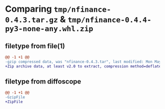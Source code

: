 # Comparing `tmp/nfinance-0.4.3.tar.gz` & `tmp/nfinance-0.4.4-py3-none-any.whl.zip`

## filetype from file(1)

```diff
@@ -1 +1 @@
-gzip compressed data, was "nfinance-0.4.3.tar", last modified: Mon May 27 08:18:51 2024, max compression
+Zip archive data, at least v2.0 to extract, compression method=deflate
```

## filetype from diffoscope

```diff
@@ -1 +1 @@
-GzipFile
+ZipFile
```

